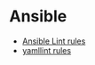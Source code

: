 # Ansible

* [Ansible Lint rules](https://ansible-lint.readthedocs.io/en/latest/default_rules/)
* [yamllint rules](https://yamllint.readthedocs.io/en/stable/rules.html)
